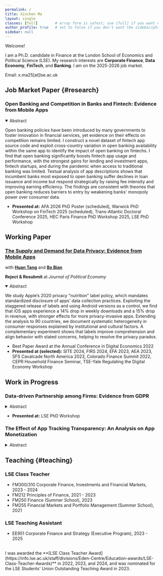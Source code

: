 ```yaml
---
permalink: /
title: Xinchen Ma
layout: single
classes: [full]        # array form is safest; use [full] if you want very wide
author_profile: true   # set to false if you don't want the sidebar/photo
sidebar: null
---
```


Welcome! 
  
I am a Ph.D. candidate in Finance at the London School of Economics and Political Science (LSE). My research interests are **Corporate Finance**, **Data Economy**, **FinTech**, and **Banking**. I am on the 2025-2026 job market. 

Email: x.ma25[at]lse.ac.uk

<!-- My first name, Xinchen, is pronounced **"Shin-chen"**. -->

<!-- [Curriculum Vitae](https://pages.github.com/) -->

## Job Market Paper {#research}

### Open Banking and Competition in Banks and Fintech: Evidence from Mobile Apps

<details class="abstract" open>
  <summary>Abstract</summary>
  <p>Open banking policies have been introduced by many governments to foster innovation in financial services, yet evidence on their effects on competition remains limited. I construct a novel dataset of fintech app source code and exploit cross-country variation in open banking availability within the same app to identify the impact of open banking on fintechs. I find that open banking significantly boosts fintech app usage and performance, with the strongest gains for lending and investment apps, fintech startups, and during the pandemic when access to traditional banking was limited. Textual analysis of app descriptions shows that incumbent banks most exposed to open banking suffer declines in loan issuance and income but respond strategically by raising fee intensity and improving earning efficiency. The findings are consistent with theories that open banking reduces barriers to entry by weakening banks' monopoly power over consumer data.   </p>
</details>

- **Presented at:** AFA 2026 PhD Poster (scheduled), Warwick PhD Workshop on FinTech 2025 (scheduled), Trans-Atlantic Doctoral Conference 2025, HEC Paris Finance PhD Workshop 2025, LSE PhD Workshop

## Working Paper

### [The Supply and Demand for Data Privacy: Evidence from Mobile Apps](https://papers.ssrn.com/sol3/papers.cfm?abstract_id=3987541)

with **[Huan Tang](https://huan-tang.com/)** and **[Bo Bian](https://www.bo-bian.com/home)**

**Reject & Resubmit** at _Journal of Political Economy_

<details class="abstract" open>
  <summary>Abstract</summary>
  <p>We study Apple’s 2020 privacy "nutrition" label policy, which mandates standardized disclosure of apps’ data collection practices. Exploiting the staggered release of labels and using Android versions as a control, we find that iOS apps experience a 14% drop in weekly downloads and a 15% drop in revenue, with stronger effects for more privacy-invasive apps. Extending the analysis to 90 countries, we document systematic heterogeneity in consumer responses explained by institutional and cultural factors. A complementary experiment shows that labels improve comprehension and align behavior with stated concerns, helping to resolve the privacy paradox.  </p>
</details>

- Best Paper Award at the Annual Conference in Digital Economics 2022 
- **Presented at (selected):** SITE 2024, FIRS 2024, EFA 2023, AEA 2023, SFS Cavalcade North America 2023, Colorado Finance Summit 2022, CEPR Household Finance Seminar, TSE-Yale Regulating the Digital Economy Workshop

## Work in Progress

### Data-driven Partnership among Firms: Evidence from GDPR

<details class="abstract">
  <summary>Abstract</summary>
  <p>This paper studies the formation and capital-market implications of data-driven partnerships between firms. I assemble a news-based dataset of inter-firm, data-driven collaborations to map the landscape of corporate data sharing. I document the determinants of partnership formation, partner-pair characteristics, and associated stock-market reactions. Exploiting the EU’s General Data Protection Regulation (GDPR) as a plausibly exogenous shock in a difference-in-differences design, I show that GDPR-exposed firms form more data-driven partnerships, with the increase concentrated in US deals with non-EU partners. </p>
</details>

- **Presented at:** LSE PhD Workshop

### The Effect of App Tracking Transparency: An Analysis on App Monetization

<details class="abstract">
  <summary>Abstract</summary>
  <p>This paper studies how data sharing policy affects app developers’ monetization. We exploit Apple’s App Tracking Transparency (ATT) policy, which shifts customers’ default data sharing option in the Apple App Store from opt-in to opt-out, as a natural experiment to study how apps change their business model to make money in the privacy-preserving era. We find that after ATT, apps that are used to track users suffer declines of 28% and 10% in downloads and revenue, respectively. Advertising activities of tracking apps are negatively affected among publishers who display fewer banner, full-screen, playable, video ads and advertisers who advertise less aggressively on social networks. Tracking apps also adopt more third-party SDKs for advertising and monetization than non-tracking apps and are switching to less tracking-reliant attribution SDKs. In the long run, ATT causes price rises in in-app purchases. </p>
</details>


## Teaching {#teaching}

### LSE Class Teacher
- FM300/310 Corporate Finance, Investments and Financial Markets, 2023 - 2024
- FM212 Principles of Finance, 2021 - 2023
- FM250 Finance (Summer School), 2023
- FM255 Financial Markets and Portfolio Management (Summer School), 2021

### LSE Teaching Assistant
- EE951 Corporate Finance and Strategy (Executive Program), 2023 - 2025

<br>
I was awarded the **[LSE Class Teacher Award](https://info.lse.ac.uk/staff/divisions/Eden-Centre/Education-awards/LSE-Class-Teacher-Awards)** in 2022, 2023, and 2024, and was nominated for the LSE Students' Union Outstanding Teaching Award in 2023. 

<br><br><br><br>
